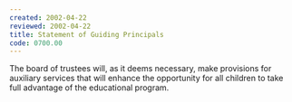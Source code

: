 ```yaml
---
created: 2002-04-22
reviewed: 2002-04-22
title: Statement of Guiding Principals
code: 0700.00
---
```



The board of trustees will, as it deems necessary, make provisions for auxiliary services that will enhance the opportunity for all children to take full advantage of the educational program.
